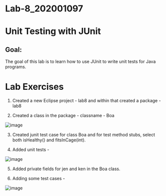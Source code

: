 # Lab-8_202001097

# Unit Testing with JUnit

## Goal:
The goal of this lab is to learn how to use JUnit to write unit tests for Java programs.

# Lab Exercises

1. Created a new Eclipse project - lab8 and within that created a package - lab8

2. Created a class in the package - classname - Boa

![image](https://user-images.githubusercontent.com/123479469/233023817-b63fa106-04dc-421e-9471-cf67d75805d8.png)

3. Created junit test case for class Boa and for test method stubs, select both isHealthy() and fitsInCage(int).

4. Added unit tests - 

![image](https://user-images.githubusercontent.com/123479469/233032522-a3683c68-d37b-4919-aa91-f0f1162ad069.png)

5. Added private fields for jen and ken in the Boa class.

6. Adding some test cases -

![image](https://user-images.githubusercontent.com/123479469/233031567-e03d13aa-2914-49ef-9971-dfb8ecff3986.png)





